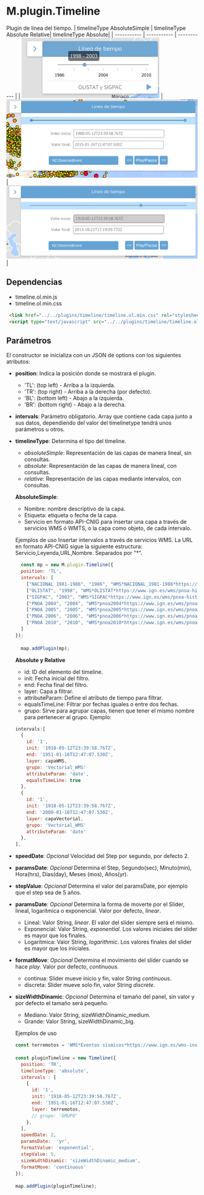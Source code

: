 # M.plugin.Timeline

Plugin de línea del tiempo.
| timelineType AbsoluteSimple  | timelineType Absolute Relative| timelineType Absolute|
| ----------- | ----------- | ----------- |
| ![Timeline Básico](./img/timeline_img.png "Timeline Básico")     | ![Timeline Dinámico](./img/timeline_imgDinamic.png "Timeline Dinámico")      | ![Timeline Absoluto](./img/timeline_imgDinamic2.png "Timeline Absoluto")      |


## Dependencias

- timeline.ol.min.js
- timeline.ol.min.css


```html
 <link href="../../plugins/timeline/timeline.ol.min.css" rel="stylesheet" />
 <script type="text/javascript" src="../../plugins/timeline/timeline.ol.min.js"></script>
```

## Parámetros


El constructor se inicializa con un JSON de options con los siguientes atributos:

- **position**: Indica la posición donde se mostrará el plugin.
  - 'TL': (top left) - Arriba a la izquierda.
  - 'TR': (top right) - Arriba a la derecha (por defecto).
  - 'BL': (bottom left) - Abajo a la izquierda.
  - 'BR': (bottom right) - Abajo a la derecha.

- **intervals**: Parámetro obligatorio. Array que contiene cada capa junto a sus datos, dependiendo del valor del timelinetype tendrá unos parámetros u otros.

- **timelineType**: Determina el tipo del timeline.
  - _absoluteSimple_: Representación de las capas de manera lineal, sin consultas.
  - _absolute_: Representación de las capas de manera lineal, con consultas.
  - _relative_: Representación de las capas mediante intervalos, con consultas.

  **AbsoluteSimple**: 
  - Nombre: nombre descriptivo de la capa.
  - Etiqueta: etiqueta o fecha de la capa.
  - Servicio en formato API-CNIG para insertar una capa a través de servicios WMS ó WMTS, o la capa como objeto, de cada intervalo.
  
  Ejemplos de uso
  Insertar intervalos a través de servicios WMS. La URL en formato API-CNIG sigue la siguiente estructura: Servicio,Leyenda,URL,Nombre. Separados por "*".
  ```javascript
    const mp = new M.plugin.Timeline({
    position: 'TL',
    intervals: [
      ["NACIONAL 1981-1986", "1986", "WMS*NACIONAL_1981-1986*https://www.ign.es/wms/pnoa-historico*NACIONAL_1981-1986"],
      ["OLISTAT", "1998", "WMS*OLISTAT*https://www.ign.es/wms/pnoa-historico*OLISTAT"],
      ["SIGPAC", "2003", "WMS*SIGPAC*https://www.ign.es/wms/pnoa-historico*SIGPAC"],
      ["PNOA 2004", "2004", "WMS*pnoa2004*https://www.ign.es/wms/pnoa-historico*pnoa2004"],
      ["PNOA 2005", "2005", "WMS*pnoa2005*https://www.ign.es/wms/pnoa-historico*pnoa2005"],
      ["PNOA 2006", "2006", "WMS*pnoa2006*https://www.ign.es/wms/pnoa-historico*pnoa2006"],
      ["PNOA 2010", "2010", "WMS*pnoa2010*https://www.ign.es/wms/pnoa-historico*pnoa2010"]
    ]
  });

    map.addPlugin(mp);
  ```

  **Absolute y Relative**
  - id: ID del elemento del timeline.
  - init: Fecha inicial del filtro.
  - end: Fecha final del filtro.
  - layer: Capa a filtrar.
  - attributeParam: Define el atributo de tiempo para filtrar.
  - equalsTimeLine: Filtrar por fechas iguales o entre dos fechas. 
  - grupo: Sirve para agrupar capas, tienen que tener el mismo nombre para pertenecer al grupo. Ejemplo:
  ```javascript
  intervals:[
    {
      id: '1',
      init: '1918-05-12T23:39:58.767Z',
      end: '1951-01-16T12:47:07.530Z',
      layer: capaWMS,
      grupo: 'Vectorial_WMS'
      attributeParam: 'date',
      equalsTimeLine: true
    },
    {
      id: '1',
      init: '1918-05-12T23:39:58.767Z',
      end: '2000-01-16T12:47:07.530Z',
      layer: capaVectorial,
      grupo: 'Vectorial_WMS'
      attributeParam: 'date'
    },
  ],
  ```
- **speedDate**: _Opcional_ Velocidad del Step por segundo, por defecto 2.
- **paramsDate**: _Opcional_ Determina el Step, Segundo(sec), Minuto(min), Hora(hrs), Días(day), Meses (mos), Años(yr).
- **stepValue**: _Opcional_ Determina el valor del paramsDate, por ejemplo que el step sea de 5 años. 
- **paramsDate**: _Opcional_  Determina la forma de moverte por el Slider, lineal, logarítmica o exponencial. Valor por defecto, _linear_.
  - Lineal: Valor String, _linear_. El valor del slider siempre será el mismo.
  - Exponencial: Valor String, _exponential_. Los valores iniciales del slider es mayor que los finales.
  - Logarítmica: Valor String, _logarithmic_. Los valores finales del slider es mayor que los iniciales. 
- **formatMove**: _Opcional_  Determina el movimiento del slider cuando se hace _play_. Valor por defecto, _continuous_.
  - continua: Slider mueve inicio y fin, valor String _continuous_.
  - discreta: Slider mueve solo fin, valor String _discrete_.
- **sizeWidthDinamic**: _Opcional_  Determina el tamaño del panel, sin valor y por defecto el tamaño será pequeño.
  - Mediano: Valor String, sizeWidthDinamic_medium.
  - Grande: Valor String, sizeWidthDinamic_big.

  Ejemplos de uso
  ```javascript
  const terremotos = 'WMS*Eventos sísmicos*https://www.ign.es/wms-inspire/geofisica*NZ.ObservedEvent'

  const pluginTimeline = new Timeline({
    position: 'TR',
    timelineType: 'absolute',
    intervals : [
      {
        id: '1',
        init: '1918-05-12T23:39:58.767Z',
        end: '1951-01-16T12:47:07.530Z',
        layer: terremotos,
        // grupo: 'GRUPO'
      },
    ],
    speedDate: 2,
    paramsDate:  'yr',
    formatValue: 'exponential',
    stepValue: 5,
    sizeWidthDinamic: 'sizeWidthDinamic_medium',
    formatMove: 'continuous'
  });

  map.addPlugin(pluginTimeline);
  ```
